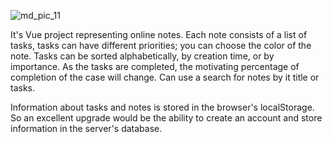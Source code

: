 ![md_pic_11](https://user-images.githubusercontent.com/80394757/204366416-d565b76c-ba46-4b2b-9594-feddc2959282.png)


It's Vue project representing online notes. Each note consists of a list of tasks, tasks can have different priorities; you can choose the color of the note. Tasks can be sorted alphabetically, by creation time, or by importance. As the tasks are completed, the motivating percentage of completion of the case will change. Can use a search for notes by it title or tasks.

Information about tasks and notes is stored in the browser's localStorage. So an excellent upgrade would be the ability to create an account and store information in the server's database.

